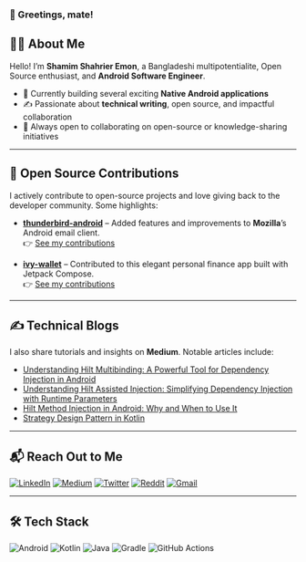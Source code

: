### 👋 Greetings, mate!

## 👨‍💻 About Me

Hello! I’m **Shamim Shahrier Emon**, a Bangladeshi multipotentialite, Open Source enthusiast, and **Android Software Engineer**.

- 🔭 Currently building several exciting **Native Android applications**
- ✍️ Passionate about **technical writing**, open source, and impactful collaboration
- 👯 Always open to collaborating on open-source or knowledge-sharing initiatives

---

## 🧩 Open Source Contributions

I actively contribute to open-source projects and love giving back to the developer community. Some highlights:

- [**thunderbird-android**](https://github.com/thunderbird/thunderbird-android) – Added features and improvements to <b>Mozilla</b>’s Android email client.  
  👉 [See my contributions](https://github.com/thunderbird/thunderbird-android/commits?author=shamim-emon)

- [**ivy-wallet**](https://github.com/Ivy-Apps/ivy-wallet) – Contributed to this elegant personal finance app built with Jetpack Compose.  
  👉 [See my contributions](https://github.com/Ivy-Apps/ivy-wallet/commits?author=shamim-emon)
---

## ✍️ Technical Blogs

I also share tutorials and insights on **Medium**. Notable articles include:

- [Understanding Hilt Multibinding: A Powerful Tool for Dependency Injection in Android](https://medium.com/@emon.dev.bd/understanding-hilt-multibinding-a-powerful-tool-for-dependency-injection-in-android-335327f592cf)
- [Understanding Hilt Assisted Injection: Simplifying Dependency Injection with Runtime Parameters](https://medium.com/@emon.dev.bd/understanding-hilt-assisted-injection-simplifying-dependency-injection-with-runtime-parameters-ec2c88d18be6)
- [Hilt Method Injection in Android: Why and When to Use It](https://medium.com/@emon.dev.bd/hilt-method-injection-in-android-why-and-when-to-use-it-4014a9f6a614)
- [Strategy Design Pattern in Kotlin](https://medium.com/@emon.dev.bd/strategy-design-pattern-in-kotlin-e9d61ad78ffb)

---

## 📬 Reach Out to Me

[![LinkedIn](https://img.shields.io/badge/LinkedIn-0077B5?style=for-the-badge&logo=linkedin&logoColor=white)](https://www.linkedin.com/in/emon-se/)
[![Medium](https://img.shields.io/badge/Medium-12100E?style=for-the-badge&logo=medium&logoColor=white)](https://medium.com/@emon.dev.bd)
[![Twitter](https://img.shields.io/badge/X-000000?style=for-the-badge&logo=x&logoColor=white)](https://www.twitter.com/emon9891/)
[![Reddit](https://img.shields.io/badge/Reddit-FF4500?style=for-the-badge&logo=reddit&logoColor=white)](https://www.reddit.com/user/SSEmon)
[![Gmail](https://img.shields.io/badge/Gmail-D14836?style=for-the-badge&logo=gmail&logoColor=white)](mailto:emon9891@gmail.com)

---

## 🛠️ Tech Stack

![Android](https://img.shields.io/badge/Android-3DDC84?style=for-the-badge&logo=android&logoColor=white)
![Kotlin](https://img.shields.io/badge/Kotlin-B125EA?style=for-the-badge&logo=kotlin&logoColor=white)
![Java](https://img.shields.io/badge/java-%23ED8B00.svg?style=for-the-badge&logo=openjdk&logoColor=white)
![Gradle](https://img.shields.io/badge/Gradle-02303A.svg?style=for-the-badge&logo=Gradle&logoColor=white)
![GitHub Actions](https://img.shields.io/badge/github%20actions-%232671E5.svg?style=for-the-badge&logo=githubactions&logoColor=white)
